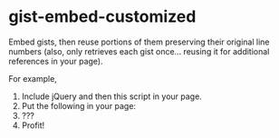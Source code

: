 gist-embed-customized
=====================

Embed gists, then reuse portions of them preserving their original line numbers (also, only retrieves each gist once... reusing it for additional references in your page).

For example, 
1. Include jQuery and then this script in your page.
2. Put the following in your page: <code id="gist-6104937" data-line="9-12"></code>
3. ???
4. Profit!
